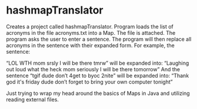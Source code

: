 # hashmapTranslator

Creates a project called hashmapTranslator. Program loads the list of acronyms in the file 
acronyms.txt into a Map. The file is attached. The program asks the user to enter a 
sentence. The program will then replace all acronyms in the sentence with their expanded form. For 
example, the sentence:

“LOL WTH mom srsly I will be there tmrw” will be expanded into:
“Laughing out loud what the heck mom seriously I will be there tomorrow”
And the sentence “tgif dude don’t 4get to byoc 2nite” will be expanded into:
“Thank god it's friday dude don’t forget to bring your own computer tonight”

Just trying to wrap my head around the basics of Maps in Java and utilizing reading external files.
